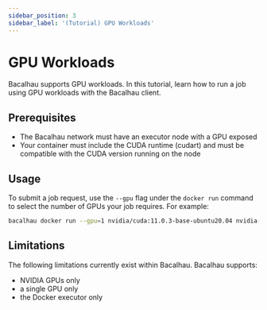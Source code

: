 ```yaml
---
sidebar_position: 3
sidebar_label: '(Tutorial) GPU Workloads'
---
```


# GPU Workloads

Bacalhau supports GPU workloads. In this tutorial, learn how to run a job using GPU workloads with the Bacalhau client.

## Prerequisites

* The Bacalhau network must have an executor node with a GPU exposed
* Your container must include the CUDA runtime (cudart) and must be compatible with the CUDA version running on the node

## Usage

To submit a job request, use the `--gpu` flag under the `docker run` command to select the number of GPUs your job requires. For example:

```bash
bacalhau docker run --gpu=1 nvidia/cuda:11.0.3-base-ubuntu20.04 nvidia-smi
```

## Limitations

The following limitations currently exist within Bacalhau. Bacalhau supports:

* NVIDIA GPUs only
* a single GPU only
* the Docker executor only